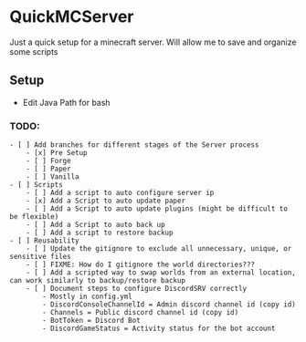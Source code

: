 # QuickMCServer
Just a quick setup for a minecraft server. Will allow me to save and organize some scripts

## Setup

- Edit Java Path for bash

### TODO:

    - [ ] Add branches for different stages of the Server process
        - [x] Pre Setup
        - [ ] Forge
        - [ ] Paper
        - [ ] Vanilla
    - [ ] Scripts
        - [ ] Add a script to auto configure server ip
        - [x] Add a Script to auto update paper
        - [ ] Add a Script to auto update plugins (might be difficult to be flexible)
        - [ ] Add a Script to auto back up
        - [ ] Add a script to restore backup
    - [ ] Reusability
        - [ ] Update the gitignore to exclude all unnecessary, unique, or sensitive files
        - [ ] FIXME: How do I gitignore the world directories???
        - [ ] Add a scripted way to swap worlds from an external location, can work similarly to backup/restore backup
        - [ ] Document steps to configure DiscordSRV correctly
            - Mostly in config.yml
            - DiscordConsoleChannelId = Admin discord channel id (copy id)
            - Channels = Public discord channel id (copy id)
            - BotToken = Discord Bot
            - DiscordGameStatus = Activity status for the bot account
